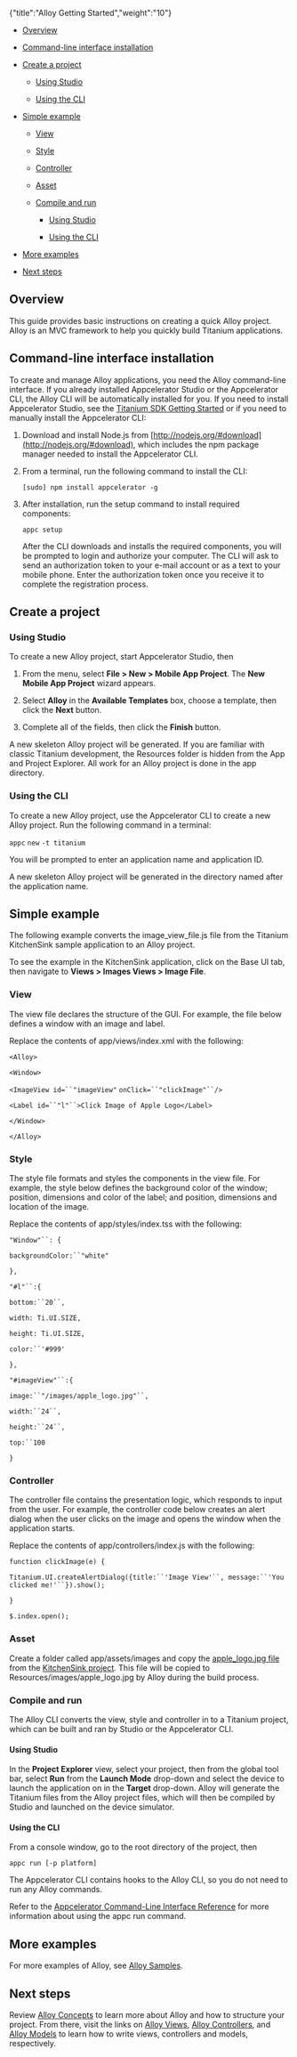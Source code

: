 {"title":"Alloy Getting Started","weight":"10"}

* [Overview](#overview)

* [Command-line interface installation](#command-line-interface-installation)

* [Create a project](#create-a-project)

    * [Using Studio](#using-studio)

    * [Using the CLI](#using-the-cli)

* [Simple example](#simple-example)

    * [View](#view)

    * [Style](#style)

    * [Controller](#controller)

    * [Asset](#asset)

    * [Compile and run](#compile-and-run)

        * [Using Studio](#using-studio)

        * [Using the CLI](#using-the-cli)

* [More examples](#more-examples)

* [Next steps](#next-steps)

## Overview

This guide provides basic instructions on creating a quick Alloy project. Alloy is an MVC framework to help you quickly build Titanium applications.

## Command-line interface installation

To create and manage Alloy applications, you need the Alloy command-line interface. If you already installed Appcelerator Studio or the Appcelerator CLI, the Alloy CLI will be automatically installed for you. If you need to install Appcelerator Studio, see the [Titanium SDK Getting Started](/docs/appc/Titanium_SDK/Titanium_SDK_Getting_Started/) or if you need to manually install the Appcelerator CLI:

1. Download and install Node.js from [http://nodejs.org/#download](http://nodejs.org/#download), which includes the npm package manager needed to install the Appcelerator CLI.

2. From a terminal, run the following command to install the CLI:

    `[sudo] npm install appcelerator -g`

3. After installation, run the setup command to install required components:

    `appc setup`

    After the CLI downloads and installs the required components, you will be prompted to login and authorize your computer. The CLI will ask to send an authorization token to your e-mail account or as a text to your mobile phone. Enter the authorization token once you receive it to complete the registration process.

## Create a project

### Using Studio

To create a new Alloy project, start Appcelerator Studio, then

1. From the menu, select **File > New > Mobile App Project**. The **New Mobile App Project** wizard appears.

2. Select **Alloy** in the **Available Templates** box, choose a template, then click the **Next** button.

3. Complete all of the fields, then click the **Finish** button.

A new skeleton Alloy project will be generated. If you are familiar with classic Titanium development, the Resources folder is hidden from the App and Project Explorer. All work for an Alloy project is done in the app directory.

### Using the CLI

To create a new Alloy project, use the Appcelerator CLI to create a new Alloy project. Run the following command in a terminal:

`appc` `new` `-t titanium`

You will be prompted to enter an application name and application ID.

A new skeleton Alloy project will be generated in the directory named after the application name.

## Simple example

The following example converts the image\_view\_file.js file from the Titanium KitchenSink sample application to an Alloy project.

To see the example in the KitchenSink application, click on the Base UI tab, then navigate to **Views > Images Views > Image File**.

### View

The view file declares the structure of the GUI. For example, the file below defines a window with an image and label.

Replace the contents of app/views/index.xml with the following:

`<Alloy>`

`<Window>`

`<ImageView id=``"imageView"` `onClick=``"clickImage"``/>`

`<Label id=``"l"``>Click Image of Apple Logo</Label>`

`</Window>`

`</Alloy>`

### Style

The style file formats and styles the components in the view file. For example, the style below defines the background color of the window; position, dimensions and color of the label; and position, dimensions and location of the image.

Replace the contents of app/styles/index.tss with the following:

`"Window"``: {`

`backgroundColor:``"white"`

`},`

`"#l"``:{`

`bottom:``20``,`

`width: Ti.UI.SIZE,`

`height: Ti.UI.SIZE,`

`color:``'#999'`

`},`

`"#imageView"``:{`

`image:``"/images/apple_logo.jpg"``,`

`width:``24``,`

`height:``24``,`

`top:``100`

`}`

### Controller

The controller file contains the presentation logic, which responds to input from the user. For example, the controller code below creates an alert dialog when the user clicks on the image and opens the window when the application starts.

Replace the contents of app/controllers/index.js with the following:

`function clickImage(e) {`

`Titanium.UI.createAlertDialog({title:``'Image View'``, message:``'You clicked me!'``}).show();`

`}`

`$.index.open();`

### Asset

Create a folder called app/assets/images and copy the [apple\_logo.jpg file](https://raw.github.com/appcelerator-developer-relations/KitchenSink/master/Resources/images/apple_logo.jpg) from the [KitchenSink project](https://github.com/appcelerator-developer-relations/KitchenSink). This file will be copied to Resources/images/apple\_logo.jpg by Alloy during the build process.

### Compile and run

The Alloy CLI converts the view, style and controller in to a Titanium project, which can be built and ran by Studio or the Appcelerator CLI.

#### Using Studio

In the **Project Explorer** view, select your project, then from the global tool bar, select **Run** from the **Launch Mode** drop-down and select the device to launch the application on in the **Target** drop-down. Alloy will generate the Titanium files from the Alloy project files, which will then be compiled by Studio and launched on the device simulator.

#### Using the CLI

From a console window, go to the root directory of the project, then

`appc run [-p platform]`

The Appcelerator CLI contains hooks to the Alloy CLI, so you do not need to run any Alloy commands.

Refer to the [Appcelerator Command-Line Interface Reference](/docs/appc/Appcelerator_CLI/Appcelerator_CLI_How-tos/Appcelerator_Command-Line_Interface_Reference/) for more information about using the appc run command.

## More examples

For more examples of Alloy, see [Alloy Samples](/docs/appc/Alloy_Framework/Alloy_How-tos/Alloy_Samples/).

## Next steps

Review [Alloy Concepts](/docs/appc/Alloy_Framework/Alloy_Guide/Alloy_Concepts/) to learn more about Alloy and how to structure your project. From there, visit the links on [Alloy Views](/docs/appc/Alloy_Framework/Alloy_Guide/Alloy_Views/), [Alloy Controllers](/docs/appc/Alloy_Framework/Alloy_Guide/Alloy_Controllers/), and [Alloy Models](/docs/appc/Alloy_Framework/Alloy_Guide/Alloy_Models/) to learn how to write views, controllers and models, respectively.
